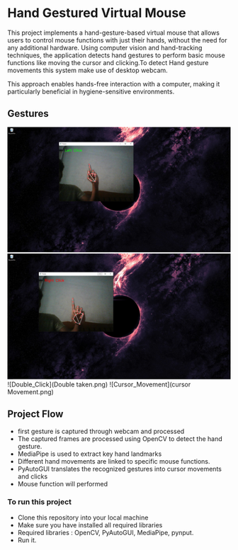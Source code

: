 
# Hand Gestured Virtual Mouse 
This project implements a hand-gesture-based virtual mouse that allows users to control mouse functions with just their hands, without the need for any additional hardware. Using computer vision and hand-tracking techniques, the application detects hand gestures to perform basic mouse functions like moving the cursor and clicking.To detect Hand gesture movements this system make use of desktop webcam.

This approach enables hands-free interaction with a computer, making it particularly beneficial in hygiene-sensitive environments.

## Gestures
![Left_Click](LeftClick.png)
![Right_Click](Right_Click.png)
![Double_Click](Double taken.png)
![Cursor_Movement](cursor Movement.png)




## Project Flow
- first gesture is captured through webcam and processed 
- The captured frames are processed using OpenCV to detect the hand gesture.
- MediaPipe is used to extract key hand landmarks
- Different hand movements are linked to specific mouse functions.
- PyAutoGUI translates the recognized gestures into cursor movements and clicks
- Mouse function will performed


### To run this project 

- Clone this repository into your local machine 
- Make sure you have installed all required libraries 
- Required libraries : OpenCV, PyAutoGUI, MediaPipe, pynput.
- Run it.
